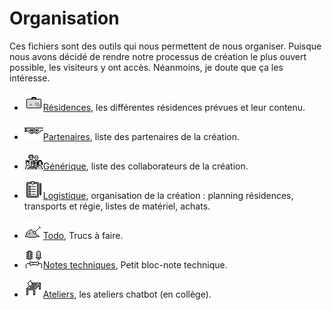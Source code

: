 Organisation
============

Ces fichiers sont des outils qui nous permettent de nous organiser. Puisque nous avons décidé de rendre notre processus de création le plus ouvert possible, les visiteurs y ont accès. Néanmoins, je doute que ça les intéresse.

- [![residences](/ressources/icons/residences.png)Résidences](residences), les différentes résidences prévues et leur contenu.

- [![partenaires](/ressources/icons/partenaires.png)Partenaires](partenaires), liste des partenaires de la création.

- [![generique](/ressources/icons/generique.png)Générique](generique), liste des collaborateurs de la création.

- [![logistique](/ressources/icons/logistique.png)Logistique](logistique), organisation de la création :  planning résidences, transports et régie, listes de matériel, achats.

- [![todo](/ressources/icons/todo.png)Todo](todo), Trucs à faire.

- [![notes-techniques](/ressources/icons/notes-techniques.png)Notes techniques](notes-techniques), Petit bloc-note technique.

- [![ateliers](/ressources/icons/ateliers.png)Ateliers](http://turing-test.cienokill.fr/dossier/ateliers.html), les ateliers chatbot (en collège). 
